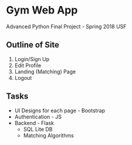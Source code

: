 # Gym Web App 
Advanced Python Final Project - Spring 2018 USF 
 
## Outline of Site 
1. Login/Sign Up 
2. Edit Profile 
3. Landing (Matching) Page
4. Logout 
 
## Tasks 
 
* UI Designs for each page - Bootstrap 
* Authentication - JS 
* Backend - Flask 
  * SQL Lite DB 
  * Matching Algorithms  
 
